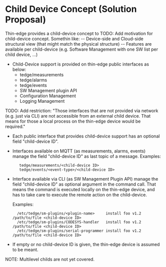 # Child Device Concept (Solution Proposal)

Thin-edge provides a child-device concept to 
TODO: Add motivation for child-device concept. Somethin like:
-- Device-side and Cloud-side structural view (that might match the physical structure)
-- Features are available per child-device (e.g. Software Management with one SW list per child device, ...)

* Child-Device support is provided on thin-edge public interfaces as below:
    - tedge/measurements
    - tedge/alarms
    - tedge/events
    - SW Management plugin API
    - Configuration Management
    - Logging Management

TODO: Add restriction: "Those interfaces that are not provided via network (e.g. just via CLI) are not accessible from an external child device. That means for those a local process on the thin-edge device would be required."

* Each public interface that provides child-device support has an optional field "child-device ID".

* Interfaces available on MQTT (as measurements, alarms, events) manage the field "child-device ID" as last topic of a message.
  Examples:
  
  ```
     tedge/measurements/<child-device ID>
     tedge/events/<event-type>/<child-device ID>
  ```

- Interface available via CLI (as SW Management Plugin API) manage the field "child-device ID" as optional argument in the command call.
  That means the command is executed locally on the thin-edge device, and has to take care to execute the remote action on the child-device.

  Examples:
  ```
    /etc/tedge/sm-plugins/<plugin-name>     install foo v1.2 /path/to/file <child-device ID>
    /etc/tedge/sm-plugins/CODESYS-handler   install foo v1.2 /path/to/file <child-device ID>
    /etc/tedge/sm-plugins/serial-programmer install foo v1.2 /path/to/file <child-device ID>
  ```

- If empty or no child-device ID is given, the thin-edge device is assumed to be meant.

NOTE: Multilevel childs are not yet covered.
